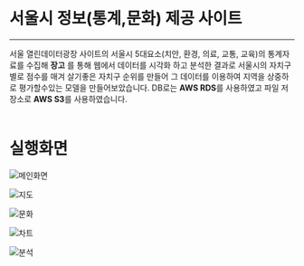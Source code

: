 # 서울시 정보(통계,문화) 제공 사이트 
--- 
서울 열린데이터광장 사이트의 서울시 5대요소(치안, 환경, 의료, 교통, 교육)의
통계자료를 수집해 **장고** 를 통해 웹에서 데이터를 시각화 하고 
분석한 결과로 서울시의 자치구별로 점수를 매겨 살기좋은 자치구 순위를 만들어
그 데이터를 이용하여 지역을 상중하 로 평가할수있는 모델을 만들어보았습니다.
DB로는 **AWS RDS**를 사용하였고 파일 저장소로 **AWS S3**를 사용하였습니다.<br></br>
# 실행화면

![메인화면](https://user-images.githubusercontent.com/50395078/85916554-dcf1fc80-b88c-11ea-91c5-46a305d1569f.PNG)

![지도](https://user-images.githubusercontent.com/50395078/85916558-debbc000-b88c-11ea-91fa-12d68c854238.PNG)

![문화](https://user-images.githubusercontent.com/50395078/85916555-dd8a9300-b88c-11ea-8693-35ec4a0afc6b.PNG)

![차트](https://user-images.githubusercontent.com/50395078/85916552-dbc0cf80-b88c-11ea-8269-7ca26d8b81c7.PNG)

![분석](https://user-images.githubusercontent.com/50395078/85916557-de232980-b88c-11ea-8152-2d5511af3ac7.PNG)



